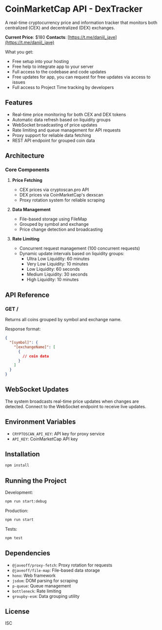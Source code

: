 # CoinMarketCap API - DexTracker

A real-time cryptocurrency price and information tracker that monitors both centralized (CEX) and decentralized (DEX) exchanges.

**Current Price**: $180
**Contacts**: [https://t.me/daniil_jave](https://t.me/daniil_jave)

What you get:

- Free setup into your hosting
- Free help to integrate app to your server
- Full access to the codebase and code updates
- Free updates for app, you can request for free updates via access to issues
- Full access to Project Time tracking by developers

## Features

- Real-time price monitoring for both CEX and DEX tokens
- Automatic data refresh based on liquidity groups
- WebSocket broadcasting of price updates
- Rate limiting and queue management for API requests
- Proxy support for reliable data fetching
- REST API endpoint for grouped coin data

## Architecture

### Core Components

1. **Price Fetching**
   - CEX prices via cryptoscan.pro API
   - DEX prices via CoinMarketCap's dexscan
   - Proxy rotation system for reliable scraping

2. **Data Management**
   - File-based storage using FileMap
   - Grouped by symbol and exchange
   - Price change detection and broadcasting

3. **Rate Limiting**
   - Concurrent request management (100 concurrent requests)
   - Dynamic update intervals based on liquidity groups:
     - Ultra Low Liquidity: 60 minutes
     - Very Low Liquidity: 10 minutes
     - Low Liquidity: 60 seconds
     - Medium Liquidity: 30 seconds
     - High Liquidity: 10 minutes

## API Reference

### GET /
Returns all coins grouped by symbol and exchange name.

Response format:
```json
{
  "[symbol]": {
    "[exchangeName]": [
      {
        // coin data
      }
    ]
  }
}
```

## WebSocket Updates

The system broadcasts real-time price updates when changes are detected. Connect to the WebSocket endpoint to receive live updates.

## Environment Variables

- `CRYPTOSCAN_API_KEY`: API key for proxy service
- `API_KEY`: CoinMarketCap API key

## Installation

```bash
npm install
```

## Running the Project

Development:
```bash
npm run start:debug
```

Production:
```bash
npm run start
```

Tests:
```bash
npm test
```

## Dependencies

- `@javeoff/proxy-fetch`: Proxy rotation for requests
- `@javeoff/file-map`: File-based data storage
- `hono`: Web framework
- `jsdom`: DOM parsing for scraping
- `p-queue`: Queue management
- `bottleneck`: Rate limiting
- `groupby-esm`: Data grouping utility

## License

ISC
